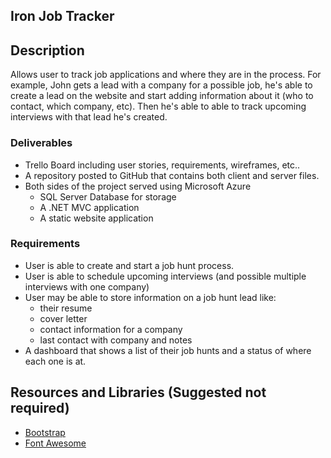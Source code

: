 Iron Job Tracker
----

## Description

Allows user to track job applications and where they are in the process.
For example, John gets a lead with a company for a possible job, he's able to create a lead on the website and start adding information about it (who to contact, which company, etc).
Then he's able to able to track upcoming interviews with that lead he's created.

### Deliverables

* Trello Board including user stories, requirements, wireframes, etc..
* A repository posted to GitHub that contains both client and server files.
* Both sides of the project served using Microsoft Azure
    * SQL Server Database for storage
    * A .NET MVC application
    * A static website application

### Requirements
* User is able to create and start a job hunt process.
* User is able to schedule upcoming interviews (and possible multiple interviews with one company)
* User may be able to store information on a job hunt lead like:
  * their resume
  * cover letter
  * contact information for a company
  * last contact with company and notes
* A dashboard that shows a list of their job hunts and a status of where each one is at.

## Resources and Libraries (Suggested not required)

* [Bootstrap](http://www.getbootstrap.com)
* [Font Awesome](http://fortawesome.github.io/Font-Awesome/)
